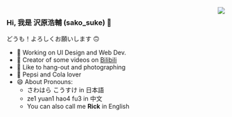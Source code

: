 <img align="right" src="https://github-readme-stats.vercel.app/api?username=weirick&show_icons=true&icon_color=CE1D2D&text_color=718096&bg_color=ffffff&hide_title=true" />

### Hi, 我是 沢原浩輔 (sako_suke) 👋
どうも！よろしくお願いします 🙃

- :blue_book: Working on UI Design and Web Dev. 
- 🎥 Creator of some videos on [Bilibili](https://space.bilibili.com/123384044)
- 📸 Like to hang-out and photographing
- 🥃 Pepsi and Cola lover
- 😄 About Pronouns:
  - さわはら こうすけ in 日本語   
  - ze1 yuan1 hao4 fu3 in 中文
  - You can also call me **Rick** in English
